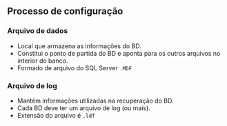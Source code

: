 ## Processo de configuração

### Arquivo de dados

- Local que armazena as informações do BD.
- Constitui o ponto de partida do BD e aponta para os outros arquivos no interior do banco.
- Formado de arquivo do SQL Server ``.MDF``


### Arquivo de log

- Mantém informações utilizadas na recuperação do BD.
- Cada BD deve ter um arquivo de log (ou mais).
- Extensão do arquivo é `.ldf`